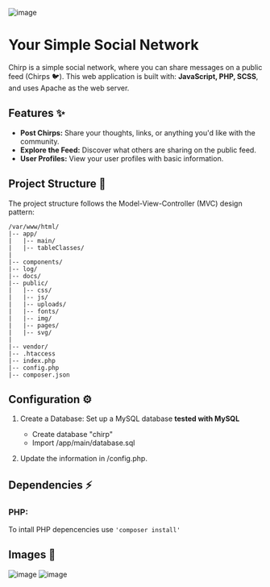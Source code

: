 ![image](https://github.com/KaruzG/chirp/assets/95084763/805c9e12-b45b-4aeb-ad7b-7c05540e1745)

# Your Simple Social Network

Chirp is a simple social network, where you can share messages on a public feed (Chirps 🐦). This web application is built with: **JavaScript, PHP, SCSS**, and uses Apache as the web server.

## Features ✨

- **Post Chirps:** Share your thoughts, links, or anything you'd like with the community.
- **Explore the Feed:** Discover what others are sharing on the public feed.
- **User Profiles:** View your user profiles with basic information.

## Project Structure 🧱

The project structure follows the Model-View-Controller (MVC) design pattern:

```plaintext
/var/www/html/
|-- app/
|   |-- main/
|   |-- tableClasses/
|
|-- components/
|-- log/
|-- docs/
|-- public/
|   |-- css/
|   |-- js/
|   |-- uploads/
|   |-- fonts/
|   |-- img/
|   |-- pages/
|   |-- svg/
|
|-- vendor/
|-- .htaccess
|-- index.php
|-- config.php
|-- composer.json
```

## Configuration ⚙
1. Create a Database: Set up a MySQL database **tested with MySQL**
   - Create database "chirp"
   - Import /app/main/database.sql
     
3. Update the information in /config.php.

## Dependencies ⚡
### PHP:
To intall PHP depencencies use `'composer install'`

## Images 📸
![image](https://github.com/KaruzG/chirp/assets/95084763/51866fd0-6466-4bf3-8f15-3795840bf2d4)
![image](https://github.com/KaruzG/chirp/assets/95084763/ab477ca5-a7f3-49da-a5c2-09f585e5978b)
